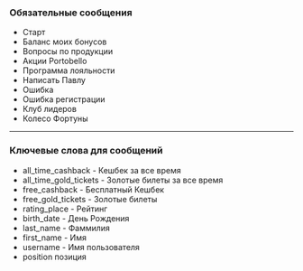 ### Обязательные сообщения
 - Старт
 - Баланс моих бонусов
 - Вопросы по продукции
 - Акции Portobello
 - Программа лояльности
 - Написать Павлу
 - Ошибка
 - Ошибка регистрации
 - Клуб лидеров
 - Колесо Фортуны

----
### Ключевые слова для сообщений
 - all_time_cashback - Кешбек за все время 
 - all_time_gold_tickets - Золотые билеты за все время
 - free_cashback - Бесплатный Кешбек
 - free_gold_tickets - Золотые билеты
 - rating_place - Рейтинг
 - birth_date - День Рождения
 - last_name - Фаммилия
 - first_name - Имя
 - username - Имя пользователя
 - position позиция
